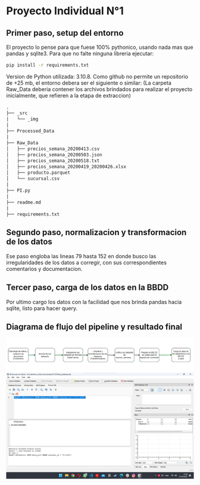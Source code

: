 # Proyecto Individual N°1

## Primer paso, setup del entorno
El proyecto lo pense para que fuese 100% pythonico, usando nada mas que pandas y sqlite3. Para que no falte ninguna libreria ejecutar:
```bash
pip install -r requirements.txt
``` 
Version de Python utilizada: 3.10.8.
Como github no permite un repositorio de +25 mb, el entorno debera ser el siguiente o similar:
(La carpeta Raw_Data deberia contener los archivos brindados para realizar el proyecto inicialmente, que refieren a la etapa de extraccion)
```
.
├── _src
|   └── _img
|
├── Processed_Data
|
├── Raw_Data
│   ├── precios_semana_20200413.csv
│   ├── precios_semana_20200503.json
│   ├── precios_semana_20200518.txt
│   ├── precios_semana_20200419_20200426.xlsx
│   ├── producto.parquet
│   └── sucursal.csv
|
├── PI.py
|
├── readme.md
|
├── requirements.txt
```

## Segundo paso, normalizacion y transformacion de los datos
Ese paso engloba las lineas 79 hasta 152 en donde busco las irregularidades de los datos a corregir, con sus correspondientes comentarios y documentacion.

## Tercer paso, carga de los datos en la BBDD
Por ultimo cargo los datos con la facilidad que nos brinda pandas hacia sqlite, listo para hacer query.


## Diagrama de flujo del pipeline y resultado final
![image](_src/img/monsa_diagram.png)
![image](_src/img/query_result.png)

